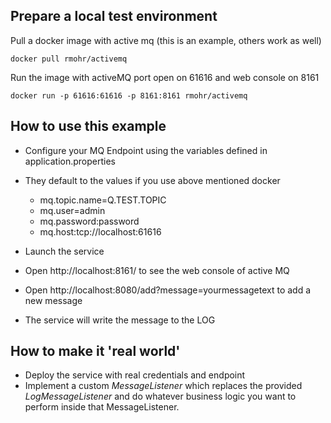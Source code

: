 ## Prepare a local test environment
Pull a docker image with active mq (this is an example, others work as well)

```docker pull rmohr/activemq```

Run the image with activeMQ port open on 61616 and web console on 8161

```docker run -p 61616:61616 -p 8161:8161 rmohr/activemq```

## How to use this example
- Configure your MQ Endpoint using the variables defined in application.properties
- They default to the values if you use above mentioned docker  
  - mq.topic.name=Q.TEST.TOPIC
  - mq.user=admin
  - mq.password:password
  - mq.host:tcp://localhost:61616
  
- Launch the service  
- Open http://localhost:8161/ to see the web console of active MQ
- Open http://localhost:8080/add?message=yourmessagetext to add a new message
- The service will write the message to the LOG

## How to make it 'real world'
- Deploy the service with real credentials and endpoint
- Implement a custom *MessageListener* which replaces the provided *LogMessageListener* and do 
whatever business logic you want to perform inside that MessageListener.  
